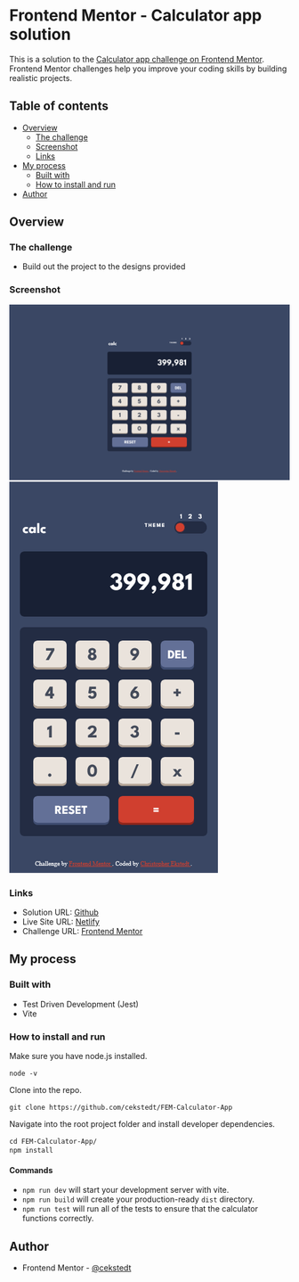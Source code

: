 # Frontend Mentor - Calculator app solution

This is a solution to the [Calculator app challenge on Frontend Mentor](https://www.frontendmentor.io/challenges/calculator-app-9lteq5N29). Frontend Mentor challenges help you improve your coding skills by building realistic projects.

## Table of contents

- [Overview](#overview)
  - [The challenge](#the-challenge)
  - [Screenshot](#screenshot)
  - [Links](#links)
- [My process](#my-process)
  - [Built with](#built-with)
  - [How to install and run](#how-to-install-and-run)
- [Author](#author)

## Overview

### The challenge

- Build out the project to the designs provided

### Screenshot

![Desktop](./design/desktop-screenshot.png)
![Mobile](./design/mobile-screenshot.png)

### Links

- Solution URL: [Github](https://github.com/cekstedt/FEM-Calculator-App)
- Live Site URL: [Netlify](https://vermillion-druid-900d9f.netlify.app/)
- Challenge URL: [Frontend Mentor](https://www.frontendmentor.io/challenges/calculator-app-9lteq5N29)

## My process

### Built with

- Test Driven Development (Jest)
- Vite

### How to install and run

Make sure you have node.js installed.
```
node -v
```

Clone into the repo.
```
git clone https://github.com/cekstedt/FEM-Calculator-App
```

Navigate into the root project folder and install developer dependencies.
```
cd FEM-Calculator-App/
npm install
```
#### Commands

- `npm run dev` will start your development server with vite.
- `npm run build` will create your production-ready `dist` directory.
- `npm run test` will run all of the tests to ensure that the calculator functions correctly.

## Author

- Frontend Mentor - [@cekstedt](https://www.frontendmentor.io/profile/cekstedt)
